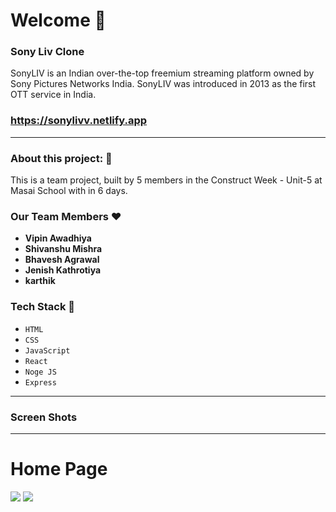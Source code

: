# Welcome 👋


### Sony Liv Clone

SonyLIV is an Indian over-the-top freemium streaming platform owned by Sony Pictures Networks India. SonyLIV was introduced in 2013 as the first OTT service in India.


### https://sonylivv.netlify.app

---

### About this project: 🙌

This is a team project, built by 5 members in the Construct Week - Unit-5 at Masai School with in 6 days. 

### Our Team Members ❤️

- **Vipin Awadhiya**
- **Shivanshu Mishra**
- **Bhavesh Agrawal**
- **Jenish Kathrotiya**
- **karthik**



### Tech Stack 🔧

- `HTML`
- `CSS`
- `JavaScript`
- `React`
- `Noge JS`
- `Express`
---


### Screen Shots
---

# Home Page

<img src="https://i.imgur.com/JVcw3BJ.png" />

<img src="https://i.imgur.com/jAdQ833.png" />

